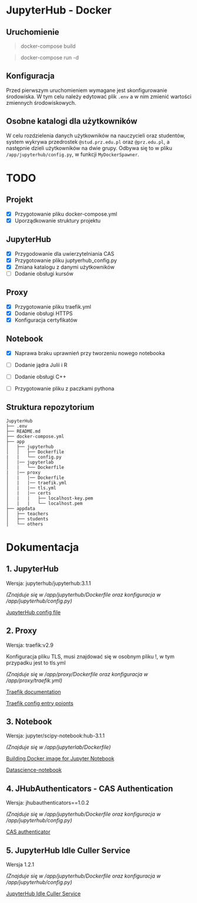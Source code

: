 # JupyterHub - Docker

## Uruchomienie
> docker-compose build

> docker-compose run -d

## Konfiguracja
Przed pierwszym uruchomieniem wymagane jest skonfigurowanie środowiska. W tym celu należy edytować plik `.env` a w nim zmienić wartości zmiennych środowiskowych.

## Osobne katalogi dla użytkowników
W celu rozdzielenia danych użytkowników na nauczycieli oraz studentów, system wykrywa przedrostek `@stud.prz.edu.pl` oraz `@prz.edu.pl`, a następnie dzieli użytkowników na dwie grupy. Odbywa się to w pliku `/app/jupyterhub/config.py`, w funkcji `MyDockerSpawner`.

# TODO

## Projekt
- [x] Przygotowanie pliku docker-compose.yml
- [x] Uporządkowanie struktury projektu
## JupyterHub
- [x] Przygodowanie dla uwierzytelniania CAS
- [x] Przygotowanie pliku juptyerhub_config.py
- [x] Zmiana katalogu z danymi użytkowników
- [ ] Dodanie obsługi kursów
## Proxy
- [x] Przygotowanie pliku traefik.yml
- [x] Dodanie obsługi HTTPS
- [x] Konfiguracja certyfikatów
## Notebook
- [x] Naprawa braku uprawnień przy tworzeniu nowego notebooka
- [ ] Dodanie jądra Julii i R
- [ ] Dodanie obsługi C++
- [ ] Przygotowanie pliku z paczkami pythona


## Struktura repozytorium
```
JupyterHub
├── .env
├── README.md
├── docker-compose.yml
├── app
│   ├── jupyterhub
│   │   ├── Dockerfile
|   |   └── config.py
│   |── jupyterlab
│   |   └── Dockerfile
|   |── proxy
│   |   |── Dockerfile
│   |   |── traefik.yml
│   |   |── tls.yml
│   |   |── certs
│   |   |   ├── localhost-key.pem
│   |   |   └── localhost.pem
├── appdata
│   ├── teachers
│   ├── students
│   └── others
```

# Dokumentacja
## 1. JupyterHub
Wersja: jupyterhub/jupyterhub:3.1.1

*(Znajduje się w /app/jupyterhub/Dockerfile oraz konfiguracja w /app/jupyterhub/config.py)*

[JupyterHub config file](https://github.com/jupyterhub/jupyterhub-deploy-docker)

## 2. Proxy
Wersja: traefik:v2.9

Konfiguracja pliku TLS, musi znajdować się w osobnym pliku !, w tym przypadku jest to tls.yml

*(Znajduje się w /app/proxy/Dockerfile oraz konfiguracja w /app/proxy/traefik.yml)*

[Traefik documentation](https://doc.traefik.io/traefik/)

[Traefik config entry poionts](https://doc.traefik.io/traefik/routing/entrypoints/)

## 3. Notebook
Wersja: jupyter/scipy-notebook:hub-3.1.1

*(Znajduje się w /app/jupyterlab/Dockerfile)*

[Building Docker image for Jupyter Notebook](https://jupyterhub-dockerspawner.readthedocs.io/en/latest/docker-image.html)

[Datascience-notebook](https://hub.docker.com/r/jupyter/datascience-notebook/tags/)

## 4. JHubAuthenticators - CAS Authentication
Wersja: jhubauthenticators==1.0.2

*(Znajduje się w /app/jupyterhub/Dockerfile oraz konfiguracja w /app/jupyterhub/config.py)*

[CAS authenticator](https://github.com/cwaldbieser/jhub_cas_authenticator)

## 5. JupyterHub Idle Culler Service
Wersja 1.2.1

*(Znajduje się w /app/jupyterhub/Dockerfile oraz konfiguracja w /app/jupyterhub/config.py)*

[JupyterHub Idle Culler Service](https://github.com/jupyterhub/jupyterhub-idle-culler)
